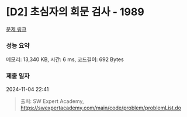 # [D2] 초심자의 회문 검사 - 1989 

[문제 링크](https://swexpertacademy.com/main/code/problem/problemDetail.do?contestProbId=AV5PyTLqAf4DFAUq) 

### 성능 요약

메모리: 13,340 KB, 시간: 6 ms, 코드길이: 692 Bytes

### 제출 일자

2024-11-04 22:41



> 출처: SW Expert Academy, https://swexpertacademy.com/main/code/problem/problemList.do